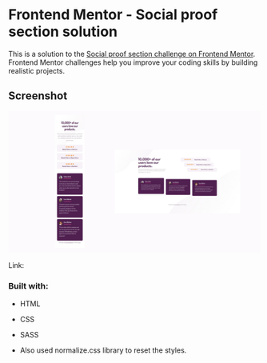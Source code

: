 # Frontend Mentor - Social proof section solution

This is a solution to the [Social proof section challenge on Frontend Mentor](https://www.frontendmentor.io/challenges/social-proof-section-6e0qTv_bA). Frontend Mentor challenges help you improve your coding skills by building realistic projects. 

## Screenshot

![](/social-proof-section.jpg)

Link:

### Built with:

- HTML
- CSS
- SASS

- Also used normalize.css library to reset the styles.
